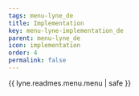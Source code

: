 ```yaml
---
tags: menu-lyne_de
title: Implementation
key: menu-lyne-implementation_de
parent: menu-lyne_de
icon: implementation
order: 4
permalink: false  
---
```

{{ lyne.readmes.menu.menu | safe }}



